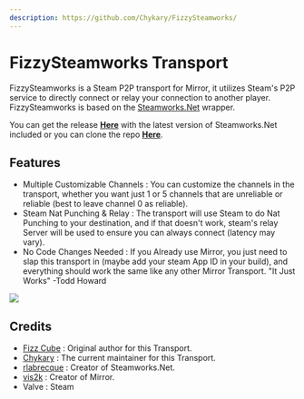 ```yaml
---
description: https://github.com/Chykary/FizzySteamworks/
---
```


# FizzySteamworks Transport

FizzySteamworks is a Steam P2P transport for Mirror, it utilizes Steam's P2P service to directly connect or relay your connection to another player. FizzySteamworks is based on the [Steamworks.Net](https://github.com/rlabrecque/Steamworks.NET) wrapper.

You can get the release [**Here**](https://github.com/Chykary/FizzySteamworks/releases) with the latest version of Steamworks.Net included or you can clone the repo [**Here**](https://github.com/Chykary/FizzySteamworks).

## Features <a href="#features" id="features"></a>

* Multiple Customizable Channels : You can customize the channels in the transport, whether you want just 1 or 5 channels that are unreliable or reliable (best to leave channel 0 as reliable).
* Steam Nat Punching & Relay : The transport will use Steam to do Nat Punching to your destination, and if that doesn't work, steam's relay Server will be used to ensure you can always connect (latency may vary).
* No Code Changes Needed : If you Already use Mirror, you just need to slap this transport in (maybe add your steam App ID in your build), and everything should work the same like any other Mirror Transport. "It Just Works" -Todd Howard

![](<../../.gitbook/assets/image (106).png>)

## Credits <a href="#credits" id="credits"></a>

* [Fizz Cube](https://github.com/FizzCube) : Original author for this Transport.
* [Chykary](https://github.com/Chykary/FizzySteamworks) : The current maintainer for this Transport.
* [rlabrecque](https://github.com/rlabrecque) : Creator of Steamworks.Net.
* [vis2k](https://github.com/vis2k) : Creator of Mirror.
* Valve : Steam
